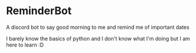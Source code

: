 # ReminderBot
A discord bot to say good morning to me and remind me of important dates

I barely know the basics of python and I don't know what I'm doing but I am here to learn :D
